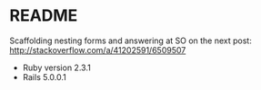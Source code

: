 # README

Scaffolding nesting forms and answering at SO on the next post:
http://stackoverflow.com/a/41202591/6509507


* Ruby version 2.3.1
* Rails 5.0.0.1
